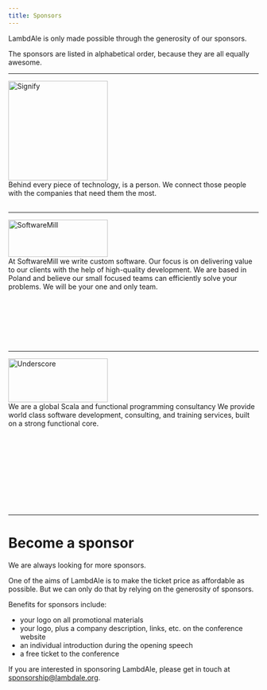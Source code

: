 ```yaml
---
title: Sponsors
---
```


LambdAle is only made possible through the generosity of our sponsors.

The sponsors are listed in alphabetical order, because they are all equally
awesome.

---

<div class="mw9 center ph3-ns">
  <div class="cf ph2-ns" style="height: 250px">
    <div class="fl w-100 w-50-ns h-100 pa2 dt">
      <div class="pv4 dtc v-mid tc">
        <a href="https://www.signifytechnology.com/">
          <img src="{{ site.url }}/images/sponsors/signify.svg" alt="Signify" width="200" height="200">
        </a>
      </div>
    </div>
    <div class="fl w-100 w-50-ns h-100 pa2 dt">
      <div class="pv4 dtc v-mid">
          Behind every piece of technology, is a person. We connect those people with the companies that need them the most.
      </div>
    </div>
  </div>
</div>

---

<div class="mw9 center ph3-ns">
  <div class="cf ph2-ns" style="height: 250px">
    <div class="fl w-100 w-50-ns h-100 pa2 dt">
      <div class="pv4 dtc v-mid tc">
        <a href="https://softwaremill.com/">
          <img src="{{ site.url }}/images/sponsors/softwaremill.png" alt="SoftwareMill" width="200" height="75">
        </a>
      </div>
    </div>
    <div class="fl w-100 w-50-ns h-100 pa2 dt">
      <div class="pv4 dtc v-mid">
          At SoftwareMill we write custom software. Our focus is on delivering
          value to our clients with the help of high-quality development. We are
          based in Poland and believe our small focused teams can efficiently
          solve your problems. We will be your one and only team.
      </div>
    </div>
  </div>
</div>

---

<div class="mw9 center ph3-ns">
  <div class="cf ph2-ns" style="height: 300px">
    <div class="fl w-100 w-50-ns h-100 pa2 dt">
      <div class="pv4 dtc v-mid tc">
        <a href="https://underscore.io/">
          <img src="{{ site.url }}/images/sponsors/underscore.png" alt="Underscore" width="200" height="88">
        </a>
      </div>
    </div>
    <div class="fl w-100 w-50-ns h-100 pa2 dt">
      <div class="pv4 dtc v-mid">
          We are a global Scala and functional programming consultancy We
          provide world class software development, consulting, and training
          services, built on a strong functional core.
      </div>
    </div>
  </div>
</div>

---

# Become a sponsor

We are always looking for more sponsors.

One of the aims of LambdAle is to make the ticket price as affordable as
possible. But we can only do that by relying on the generosity of sponsors.

Benefits for sponsors include:

* your logo on all promotional materials
* your logo, plus a company description, links, etc. on the conference website
* an individual introduction during the opening speech
* a free ticket to the conference

If you are interested in sponsoring LambdAle, please get in touch at
[sponsorship@lambdale.org](mailto:sponsorship@lambdale.org).
